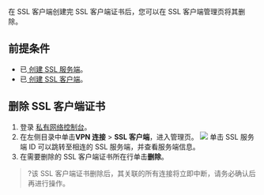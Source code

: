 在 SSL 客户端创建完 SSL 客户端证书后，您可以在 SSL 客户端管理页将其删除。

## 前提条件
- 已[ 创建 SSL 服务端](https://cloud.tencent.com/document/product/554/63717)。
- 已[ 创建 SSL 客户端](https://cloud.tencent.com/document/product/554/63718)。

## 删除 SSL 客户端证书
1. 登录 [私有网络控制台](https://console.cloud.tencent.com/vpc/vpc?rid=1)。
2. 在左侧目录中单击**VPN 连接** > **SSL 客户端**，进入管理页。
![](https://qcloudimg.tencent-cloud.cn/raw/64a9dab7b04ca55928d9078e9b3a4b62.png)
  单击 SSL 服务端 ID 可以跳转至相连的 SSL 服务端，并查看服务端信息。
3. 在需要删除的 SSL 客户端证书所在行单击**删除**。
>?该 SSL 客户端证书删除后，其关联的所有连接将立即中断，请务必确认后再进行操作。
>


